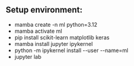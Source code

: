 ## Setup environment:
  - mamba create -n ml python=3.12
  - mamba activate ml
  - pip install scikit-learn matplotlib keras
  - mamba install jupyter ipykernel
  - python -m ipykernel install --user --name=ml
  - jupyter lab